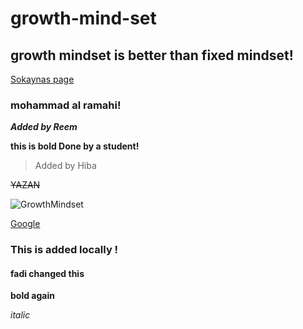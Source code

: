 # growth-mind-set

## growth mindset is better than fixed mindset!

[Sokaynas page](https://bashar-alasmar.github.io/growth-mind-set/sokiyna)

### mohammad al ramahi!

***Added by Reem***

**this is bold Done by a student!**

> Added by Hiba

~~YAZAN~~

![GrowthMindset](https://sites.google.com/a/vestavia.k12.al.us/ms-carr-s-race-cars/_/rsrc/1564519434862/parent-information/growth-mindset/Screen%20Shot%202019-07-30%20at%203.42.51%20PM.png)

[Google](https://www.google.com/)

### This is added locally !

#### fadi changed this

**bold again**

*italic*




